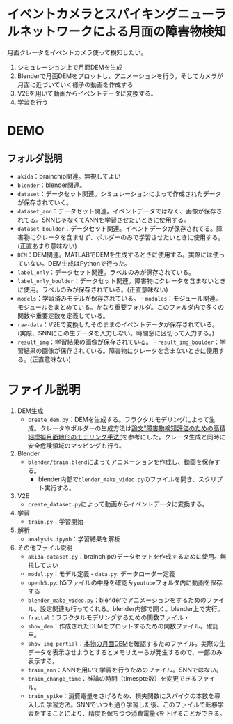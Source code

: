 
# イベントカメラとスパイキングニューラルネットワークによる月面の障害物検知

月面クレータをイベントカメラ使って検知したい。  
1. シミュレーション上で月面DEMを生成
2. Blenderで月面DEMをプロットし、アニメーションを行う。そしてカメラが月面に近づいていく様子の動画を作成する
3. V2Eを用いて動画からイベントデータに変換する。
4. 学習を行う

# DEMO

## フォルダ説明
- `akida`：brainchip関連。無視してよい
- `blender`：blender関連。
- `dataset`：データセット関連。シミュレーションによって作成されたデータが保存されていく。
- `dataset_ann`：データセット関連。イベントデータではなく、画像が保存されてる。SNNじゃなくてANNを学習させたいときに使用する。
- `dataset_boulder`：データセット関連。イベントデータが保存されてる。障害物にクレータを含ませず、ボルダーのみで学習させたいときに使用する。(正直あまり意味ない)
- `DEM`：DEM関連。MATLABでDEMを生成するときに使用する。実際には使っていない。DEM生成はPythonで行った。
- `label_only`：データセット関連。ラベルのみが保存されている。
- `label_only_boulder`：データセット関連。障害物にクレータを含まないときに使用。ラベルのみが保存されている。(正直意味ない)
- `models`：学習済みモデルが保存されている。
‐ `modules`：モジュール関連。モジュールをまとめている。かなり重要フォルダ。このフォルダ内で多くの関数や重要定数を定義している。
- `raw-data`：V2Eで変換したそのままのイベントデータが保存されている。(実際、SNNにこの生データを入力しない。時間窓に区切って入力する。)
- `result_img`：学習結果の画像が保存されている。
‐ `result_img_boulder`：学習結果の画像が保存されている。障害物にクレータを含まないときに使用する。(正直意味ない)


# ファイル説明
1. DEM生成  
    - `create_dem.py`：DEMを生成する。フラクタルモデリングによって生成。クレータやボルダーの生成方法は[論文”障害物検知評価のための高精細模擬月面地形のモデリング手法”](https://www.jsass.jp/conference/sstc62.php#:~:text=%E9%9A%9C%E5%AE%B3%E7%89%A9%E6%A4%9C%E7%9F%A5%E8%A9%95%E4%BE%A1%E3%81%AE%E3%81%9F%E3%82%81%E3%81%AE%E9%AB%98%E7%B2%BE%E7%B4%B0%E6%A8%A1%E6%93%AC%E6%9C%88%E9%9D%A2%E5%9C%B0%E5%BD%A2%E3%81%AE%E3%83%A2%E3%83%87%E3%83%AA%E3%83%B3%E3%82%B0%E6%89%8B%E6%B3%95)を参考にした。クレータ生成と同時に安全危険領域のマッピングも行う。
2. Blender
    - `blender/train.blend`によってアニメーションを作成し、動画を保存する。
        - blender内部で`blender_make_video.py`のファイルを開き、スクリプト実行する。
3. V2E
    - `create_dataset.py`によって動画からイベントデータに変換する。
4. 学習
    - `train.py`：学習開始
3. 解析
    - `analysis.ipynb`：学習結果を解析
4. その他ファイル説明
    - `akida-dataset.py`：brainchipのデータセットを作成するために使用。無視してよい
    - `model.py`：モデル定義
    ‐ `data.py`: データローダー定義
    - `openh5.py`: h5ファイルの中身を確認＆`youtube`フォルダ内に動画を保存する
    - `blender_make_video.py`：blenderでアニメーションをするためのファイル。設定関連も行ってくれる。blender内部で開く。blender上で実行。
    - `fractal`：フラクタルモデリングするための関数ファイル・
    - `show_dem`：作成されたDEMをプロットするための関数ファイル。確認用。
    - `show_img_pertial`：[本物の月面DEM](https://www.isas.jaxa.jp/home/showcase/xR/kaguya-dem.html.ja)を確認するためファイル。実際の生データを表示させようとするとメモリえーらが発生するので、一部のみ表示する。
    - `train_ann`：ANNを用いて学習を行うためのファイル。SNNではない。
    - `train_change_time`：推論の時間（timespte数）を変更できるファイル。
    - `train_spike`：消費電量をさげるため、損失関数にスパイクの本数を導入した学習方法。SNNでいつも通り学習した後、このファイルで転移学習をすることにより、精度を保ちつつ消費電量kを下げることができる。


